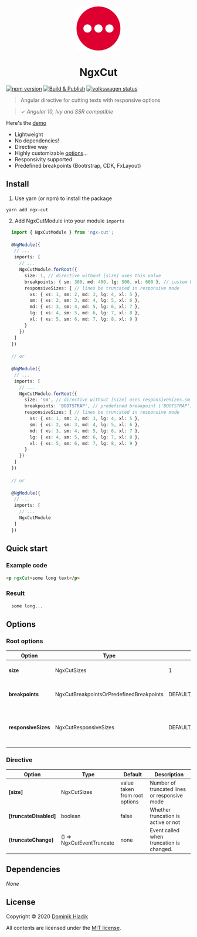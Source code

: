 <p align="center">
  <img src="assets/logo.svg?sanitize=true" alt="" width="120">
  <h1 align="center">NgxCut</h1>
</p>

[![npm version](https://badge.fury.io/js/ngx-cut.svg)](https://badge.fury.io/js/ngx-cut)
[![Build & Publish](https://github.com/celtian/ngx-cut/workflows/Build%20&%20Publish/badge.svg)](https://github.com/celtian/ngx-cut/actions)
[![volkswagen status](https://auchenberg.github.io/volkswagen/volkswargen_ci.svg?v=1)](https://github.com/auchenberg/volkswagen)

> Angular directive for cutting texts with responsive options

> ✓ _Angular 10, Ivy and SSR compatible_

Here's the [demo](http://celtian.github.io/ngx-cut/)

- Lightweight
- No dependencies!
- Directive way
- Highly customizable [options](#options)...
- Responsivity supported
- Predefined breakpoints (Bootrstrap, CDK, FxLayout)

## Install

1. Use yarn (or npm) to install the package

```terminal
yarn add ngx-cut
```

2. Add NgxCutModule into your module `imports`

```typescript
  import { NgxCutModule } from 'ngx-cut';

  @NgModule({
   // ...
   imports: [
     // ...
     NgxCutModule.forRoot({
       size: 1, // directive without [size] uses this value
       breakpoints: { sm: 300, md: 400, lg: 500, xl: 600 }, // custom breakpoints
       responsiveSizes: { // lines be truncated in responsive mode
         xs: { xs: 1, sm: 2, md: 3, lg: 4, xl: 5 },
         sm: { xs: 2, sm: 3, md: 4, lg: 5, xl: 6 },
         md: { xs: 3, sm: 4, md: 5, lg: 6, xl: 7 },
         lg: { xs: 4, sm: 5, md: 6, lg: 7, xl: 8 },
         xl: { xs: 5, sm: 6, md: 7, lg: 8, xl: 9 }
       }
     })
   ]
  })

  // or

  @NgModule({
   // ...
   imports: [
     // ...
     NgxCutModule.forRoot({
       size: 'sm', // directive without [size] uses responsiveSizes.sm
       breakpoints: 'BOOTSTRAP', // predefined breakpoint ('BOOTSTRAP', 'FX_LAYOUT' or 'CDK')
       responsiveSizes: { // lines be truncated in responsive mode
         xs: { xs: 1, sm: 2, md: 3, lg: 4, xl: 5 },
         sm: { xs: 2, sm: 3, md: 4, lg: 5, xl: 6 },
         md: { xs: 3, sm: 4, md: 5, lg: 6, xl: 7 },
         lg: { xs: 4, sm: 5, md: 6, lg: 7, xl: 8 },
         xl: { xs: 5, sm: 6, md: 7, lg: 8, xl: 9 }
       }
     })
   ]
  })

  // or

  @NgModule({
   // ...
   imports: [
     // ...
     NgxCutModule
   ]
  })
```

## Quick start

### Example code

```html
<p ngxCut>some long text</p>
```

### Result

```code
  some long...
```

## Options

### Root options

| Option              | Type                                     | Default                  | Description                                            |
| ------------------- | ---------------------------------------- | ------------------------ | ------------------------------------------------------ |
| **size**            | NgxCutSizes                              | 1                        | Number of truncated lines                              |
| **breakpoints**     | NgxCutBreakpointsOrPredefinedBreakpoints | DEFAULT_BREAKPOINTS      | Breakpoints used in responsive mode                    |
| **responsiveSizes** | NgxCutResponsiveSizes                    | DEFAULT_RESPONSIVE_SIZES | How many lines should be truncated for each breakpoint |

### Directive

| Option                 | Type                      | Default                       | Description                                  |
| ---------------------- | ------------------------- | ----------------------------- | -------------------------------------------- |
| **[size]**             | NgxCutSizes               | value taken from root options | Number of truncated lines or responsive mode |
| **[truncateDisabled]** | boolean                   | false                         | Whether truncation is active or not          |
| **(truncateChange)**   | () => NgxCutEventTruncate | none                          | Event called when truncation is changed.     |

## Dependencies

_None_

## License

Copyright &copy; 2020 [Dominik Hladik](https://github.com/Celtian)

All contents are licensed under the [MIT license].

[mit license]: LICENSE
